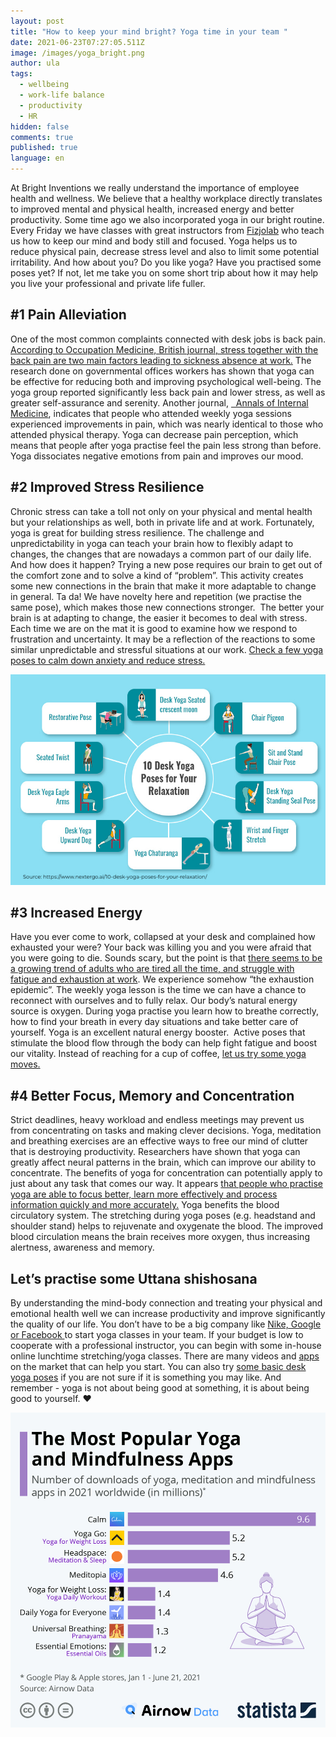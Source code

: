 ```yaml
---
layout: post
title: "How to keep your mind bright? Yoga time in your team "
date: 2021-06-23T07:27:05.511Z
image: /images/yoga_bright.png
author: ula
tags:
  - wellbeing
  - work-life balance
  - productivity
  - HR
hidden: false
comments: true
published: true
language: en
---
```

At Bright Inventions we really understand the importance of employee health and wellness. We believe that a healthy workplace directly translates to improved mental and physical health, increased energy and better productivity. Some time ago we also incorporated yoga in our bright routine. Every Friday we have classes with great instructors from [Fizjolab](https://fizjolab.com/?gclid=Cj0KCQjwlMaGBhD3ARIsAPvWd6gWjfYO9cr0ueeNAAZtjKuvyFSsUEWUhVxHwhb1pua8xTNHLOLDcKEaAtc4EALw_wcB) who teach us how to keep our mind and body still and focused. Yoga helps us to reduce physical pain, decrease stress level and also to limit some potential irritability.  And how about you? Do you like yoga? Have you practised some poses yet? If not, let me take you on some short trip about how it may help you live your professional and private life fuller. 

## \#1 Pain Alleviation 

One of the most common complaints connected with desk jobs is back pain. [According to Occupation Medicine, British journal, stress together with the back pain are two main factors leading to sickness absence at work.](https://academic.oup.com/occmed/article/62/8/606/1441276) The research done on governmental offices workers has shown that yoga can be effective for reducing both and improving psychological well-being. The yoga group reported significantly less back pain and lower stress, as well as greater self-assurance and serenity. Another journal, [  Annals of Internal Medicine](https://www.acpjournals.org/doi/10.7326/P17-9039), indicates that people who attended weekly yoga sessions experienced improvements in pain, which was nearly identical to those who attended physical therapy.  Yoga can decrease pain perception, which means that people after yoga practise feel the pain less strong than before. Yoga dissociates negative emotions from pain and improves our mood. [](https://doi.org/10.1097/MD.0000000000014649)

## \#2  Improved Stress Resilience

Chronic stress can take a toll not only on your physical and mental health but your relationships as well, both in private life and at work. Fortunately, yoga is great for building stress resilience. The challenge and unpredictability in yoga can teach your brain how to flexibly adapt to changes, the changes that are nowadays a common part of our daily  life. And how does it happen? Trying a new pose requires our brain to get out of the comfort zone and to solve a kind of “problem”. This activity creates some new connections in the brain that make it more adaptable to change in general. Ta da! We have novelty here and repetition (we practise the same pose), which makes those new connections stronger.  The better your brain is at adapting to change, the easier it becomes to deal with stress. Each time we are on the mat it is good to examine how we respond to frustration and uncertainty. It may be a reflection of the reactions to some similar unpredictable and stressful situations at our work. [Check a few yoga poses to calm down anxiety and reduce stress. ](https://www.yogajournal.com/poses/yoga-by-benefit/anxiety/)

![](../../static/images/yoga-desk-poses-.jpeg "")

## \#3  Increased Energy

Have you ever come to work, collapsed at your desk and complained how exhausted your were? Your back was killing you and you were afraid that you were going to die. Sounds scary, but the point is that [there seems to be a growing trend of adults who are tired all the time, and struggle with fatigue and exhaustion at work](https://www.sciencedirect.com/science/article/pii/S0149763418305220).  We experience somehow “the exhaustion epidemic”. The weekly yoga lesson is the time we can have a chance to reconnect with ourselves and to fully relax. Our body’s natural energy source is oxygen. During yoga practise you learn how to breathe correctly, how to find your breath in every day situations and take better care of yourself. Yoga is an excellent natural energy booster.  Active poses that stimulate the blood flow through the body can help fight fatigue and boost our vitality. Instead of reaching for a cup of coffee, [let us try some yoga moves.](https://www.nytimes.com/guides/well/beginner-yoga)

## \#4 Better Focus, Memory and Concentration

Strict deadlines, heavy workload and endless meetings may prevent us from concentrating on tasks and making clever decisions. Yoga, meditation and breathing exercises are an effective ways to free our mind of clutter that is destroying productivity. Researchers have shown that yoga can greatly affect neural patterns in the brain, which can improve our ability to concentrate. The benefits of yoga for concentration can potentially apply to just about any task that comes our way. It appears [that people who practise yoga are able to focus better, learn more effectively and  process information quickly and more accurately.](https://universityhealthnews.com/daily/mobility-fitness/yoga-for-concentration-cognition-and-memory/) Yoga benefits the blood circulatory system. The stretching during yoga poses (e.g. headstand and shoulder stand) helps to rejuvenate and oxygenate the blood. The improved blood circulation means the brain receives more oxygen, thus increasing alertness, awareness and memory.

## Let’s practise some Uttana shishosana

By understanding the mind-body connection and treating your physical and emotional health well we can increase productivity and improve significantly the quality of our life. You don’t have to be a big company like [Nike, Google or Facebook ](https://journey.live/6-companies-using-meditation-for-a-productive-and-happier-workplace) to start yoga classes in your team. If your budget is low to cooperate with a professional instructor, you can begin with some in-house online lunchtime stretching/yoga classes. There are many videos and  [apps](https://www.statista.com/chart/22059/most-popular-yoga-and-meditation-apps/) on the market that can help you start. You can also try [some basic desk yoga poses](https://www.workandmoney.com/s/11-yoga-poses-you-can-do-at-your-desk-817027439e104424) if you are not sure if it is something you may like. And remember - yoga is not about being good at something, it is about being good to yourself. ❤️

![](../../static/images/yoga-apps-statistics-.jpeg "")
